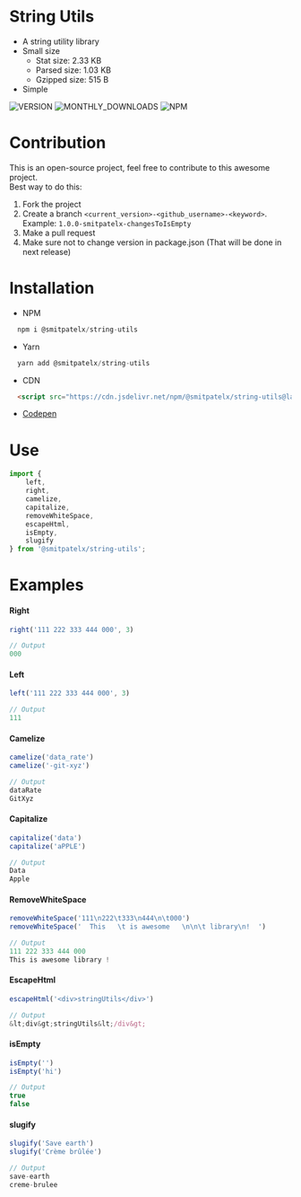 # String Utils
- A string utility library
- Small size
  - Stat size: 2.33 KB
  - Parsed size: 1.03 KB
  - Gzipped size: 515 B
- Simple

![VERSION](https://img.shields.io/npm/v/@smitpatelx/string-utils)
![MONTHLY_DOWNLOADS](https://img.shields.io/npm/dm/@smitpatelx/string-utils)
![NPM](https://img.shields.io/npm/l/@smitpatelx/string-utils?color=blue)

# Contribution
This is an open-source project, feel free to contribute to this awesome project.<br/>
Best way to do this: 
  1. Fork the project
  2. Create a branch `<current_version>-<github_username>-<keyword>`. Example: `1.0.0-smitpatelx-changesToIsEmpty`
  3. Make a pull request
  4. Make sure not to change version in package.json (That will be done in next release)

# Installation
- NPM 
```js
  npm i @smitpatelx/string-utils
```
- Yarn
```js
  yarn add @smitpatelx/string-utils
```
- CDN
```html
  <script src="https://cdn.jsdelivr.net/npm/@smitpatelx/string-utils@latest/src/lib/string-utils.js"></script>
```
- [Codepen](https://codepen.io/smitpatelx/full/XWzRovO/)

# Use
```js
import {
    left,
    right,
    camelize,
    capitalize,
    removeWhiteSpace,
    escapeHtml,
    isEmpty,
    slugify
} from '@smitpatelx/string-utils';
```

# Examples
#### Right
```js
right('111 222 333 444 000', 3)

// Output
000
```

#### Left
```js
left('111 222 333 444 000', 3)

// Output
111
```

#### Camelize
```js
camelize('data_rate')
camelize('-git-xyz')

// Output
dataRate
GitXyz
```

#### Capitalize
```js
capitalize('data')
capitalize('aPPLE')

// Output
Data
Apple
```

#### RemoveWhiteSpace
```js
removeWhiteSpace('111\n222\t333\n444\n\t000')
removeWhiteSpace('  This   \t is awesome   \n\n\t library\n!  ')

// Output
111 222 333 444 000
This is awesome library !
```

#### EscapeHtml
```js
escapeHtml('<div>stringUtils</div>')

// Output
&lt;div&gt;stringUtils&lt;/div&gt;
```

#### isEmpty
```js
isEmpty('')
isEmpty('hi')

// Output
true
false
```

#### slugify
```js
slugify('Save earth')
slugify('Crème brûlée')

// Output
save-earth
creme-brulee
```
